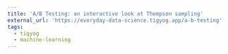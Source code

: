 ```yaml
---
title: 'A/B Testing: an interactive look at Thompson sampling'
external_url: 'https://everyday-data-science.tigyog.app/a-b-testing'
tags:
  - tigyog
  - machine-learning
---
```


